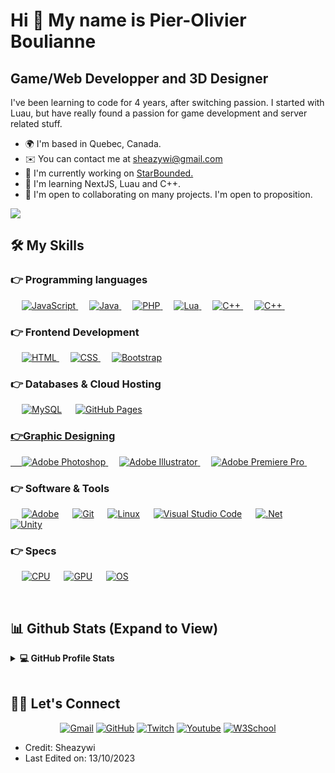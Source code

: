 
Hi 👋 My name is Pier-Olivier Boulianne
=======================================

Game/Web Developper and 3D Designer
-----------------------------------

I've been learning to code for 4 years, after switching passion. I started with Luau, but have really found a passion for game development and server related stuff.

* 🌍  I'm based in Quebec, Canada.
* ✉️  You can contact me at [sheazywi@gmail.com](mailto:sheazywi@gmail.com)
* 🚀  I'm currently working on [StarBounded.](http://starbounded.com)
* 🧠  I'm learning NextJS, Luau and C++.
* 🤝  I'm open to collaborating on many projects. I'm open to proposition.

<a href="https://www.twitch.tv/sheazy_wi" target="_blank" rel="noreferrer"><img
src="https://img.shields.io/twitch/status/sheazy_wi?logo=twitchsx&style=for-the-badge&color=0891b2&labelColor=27272a&label=TWITCH+STATUS" /></a>

## 🛠️ My Skills

### 👉 Programming languages

<p align="left"> 
  &emsp;
  <a href="https://developer.mozilla.org/en-US/docs/Web/JavaScript" target="_blank"> 
     <img alt="JavaScript" src="https://img.shields.io/badge/JavaScript%20-%23F7DF1E.svg?logo=javascript&logoColor=black">
   </a>
  &emsp;
  <a href="https://www.java.com" target="_blank"> 
    <img alt="Java" src="https://img.shields.io/badge/Java-%23007396.svg?logo=java&logoColor=white">
  </a>
  &emsp;
  <a href="https://www.php.net/" target="_blank">
    <img alt="PHP" src="https://img.shields.io/badge/PHP-%23777BB4.svg?logo=php&logoColor=white">
  </a>
  &emsp;
  <a href="https://www.lua.org" target="_blank">
    <img alt="Lua" src="https://img.shields.io/badge/Lua-2C2D72?style=flat&logo=lua&logoColor=white">
  </a>
  &emsp;
  <a href="https://cplusplus.com/" target="_blank">
    <img alt="C++" src="https://img.shields.io/badge/C%2B%2B-00599C?style=flat&logo=c%2B%2B&logoColor=white">
  </a>
  &emsp;
  <a href="https://www.python.org/" target="_blank">
    <img alt="C++" src="https://img.shields.io/badge/Python-gray?style=plastic&logo=python">
  </a>
  &emsp;
</p>

### 👉 Frontend Development
<p align="left"> 
  &emsp; 
  <a href="https://www.w3.org/html/" target="_blank"> 
   <img alt="HTML" src="https://img.shields.io/badge/HTML5%20-%23E34F26.svg?logo=html5&logoColor=white">
  </a>   
  &emsp;
  <a href="https://www.w3schools.com/css/" target="_blank">
    <img alt="CSS" src="https://img.shields.io/badge/CSS%20-%231572B6.svg?logo=css3&logoColor=white">
  </a> 
   &emsp;
  <a href="https://getbootstrap.com" target="_blank"> 
    <img alt="Bootstrap" src="https://img.shields.io/badge/Bootstrap-%23563D7C.svg?style=flat&logo=bootstrap&logoColor=white"/>
  </a>
</p>

### 👉 Databases & Cloud Hosting
<p align="left">
  &emsp;
    <a href="https://www.mysql.com/"><img alt="MySQL" src="https://img.shields.io/badge/MySQL-%2300f.svg?style=flat&llogo=mysql&logoColor=white"></a>
  &emsp;
    <a href="https://www.github.com"><img alt="GitHub Pages" src="https://img.shields.io/badge/GitHub%20Pages-%23327FC7.svg?style=flat&llogo=github&logoColor=white"</a>
  
### 👉Graphic Designing
<p align="left">
  &emsp;
   <a href="https://www.adobe.com/in/products/photoshop.html" target="_blank"> 
    <img alt="Adobe Photoshop" src="https://img.shields.io/badge/Adobe Photoshop-%23FF9A00.svg?style=flat&logo=adobephotoshop&logoColor=white"/>
  </a> 
   &emsp;
   <a href="https://www.adobe.com/in/products/illustrator.html" target="_blank"> 
    <img alt="Adobe Illustrator" src="https://img.shields.io/badge/Adobe Illustrator-%23FF9A00.svg?style=flat&logo=adobeillustrator&logoColor=white"/>
  </a> 
   &emsp;
  <a href="https://www.adobe.com/in/products/premiere.html" target="_blank"> 
   <img alt="Adobe Premiere Pro" src="https://img.shields.io/badge/Adobe Premiere Pro-%2300f.svg?style=flat&logo=adobepremierepro&logoColor=white"/>
  </a>
    &emsp;
 </p>

 ### 👉 Software & Tools
 
<p>
  &emsp;
    <a href="https://www.adobe.com/"><img alt="Adobe" src="https://img.shields.io/badge/Adobe%20-%23FF0000.svg?logo=adobe&logoColor=white"></a>
  &emsp;
    <a href="https://git-scm.com"><img alt="Git" src="https://img.shields.io/badge/Git%20-%23F05033.svg?logo=git&logoColor=white"></a>
  &emsp;
    <a href="https://www.linux.org/pages/download/"><img alt="Linux" src="https://img.shields.io/badge/Linux-FCC624?style=flat&logo=linux&logoColor=black"></a>
  &emsp;
    <a href="https://code.visualstudio.com"><img alt="Visual Studio Code" src="https://img.shields.io/badge/Visual%20Studio%20Code-0078d7.svg?logo=visual-studio-code&logoColor=white"></a>
  &emsp;
    <a href="https://dotnet.microsoft.com/en-us/"><img alt=".Net" src="https://img.shields.io/badge/.NET-5C2D91?style=flat&logo=.net&logoColor=white"></a>
  &emsp;
    <a href="https://unity.com"><img alt="Unity" src="https://img.shields.io/badge/Unity-100000?style=flat&logo=unity&logoColor=white"></a>
  &emsp;
</p>
	    
### 👉 Specs
<p>
  &emsp;
	<a href="https://www.amd.com/fr/products/cpu/amd-ryzen-9-5950x"><img alt="CPU" src="https://img.shields.io/badge/AMD-Ryzen_9_5950X-ED1C24?style=flat&logo=amd&logoColor=white"></a>
  &emsp;
	<a href="https://www.techpowerup.com/gpu-specs/gigabyte-rtx-4070-ti-aero-oc.b10274"><img alt="GPU" src="https://img.shields.io/badge/NVIDIA-RTX4070-Ti-76B900?style=flat&logo=nvidia&logoColor=white"></a>
  &emsp;
	<a href="https://www.microsoft.com/fr-ca/software-download/windows11ISO"><img alt="OS" src="https://img.shields.io/badge/Windows-Custom PC-0078D6?style=flat&logo=windows&logoColor=white"></a>

 
</p>

<br/>

## 📊 Github Stats (Expand to View) 


<details> 
  <summary><b>💻 GitHub Profile Stats</b></summary>
  <br/>
  <p align="center">
    <a href="https://github.com/anuraghazra/github-readme-stats"><img alt="Candida's Github Stats" src="https://github-readme-stats.vercel.app/api?username=Sheazywi&show_icons=true&count_private=true&theme=algolia" height="192px"/></a>
<br/>
  <b>Note:</b> Top languages is only a metric of the languages my public code consists of and doesn't reflect experience or skill level.
  </p>
</details>

<br/>

## 🙋‍♀️ Let's Connect
<p align="center">
	<a href="mailto:sheazywi@gmail.com"><img src="https://img.icons8.com/bubbles/50/000000/gmail.png" alt="Gmail"/></a>
	<a href="https://github.com/sheazywi"><img src="https://img.icons8.com/bubbles/50/000000/github.png" alt="GitHub"/></a>
	<a href="https://www.twitch.tv/sheazy_wi"><img src="https://img.icons8.com/bubbles/50/000000/twitch.png" alt="Twitch"/></a>
	<a href="https://www.youtube.com/channel/UClzcUfRY_Hz0FNzDAX_VP9g"><img src="https://img.icons8.com/bubbles/50/000000/youtube.png" alt="Youtube"/></a>
 	<a href="https://www.w3profile.com/Sheazywi"><img src="https://img.icons8.com/bubbles/50/000000/w3school.png" alt="W3School"/></a>
	
</p>
	

* Credit: Sheazywi
* Last Edited on: 13/10/2023
